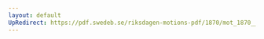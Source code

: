 ```yaml
---
layout: default
UpRedirect: https://pdf.swedeb.se/riksdagen-motions-pdf/1870/mot_1870__ak__00225/mot_1870__ak__00225_004.pdf
---
```

